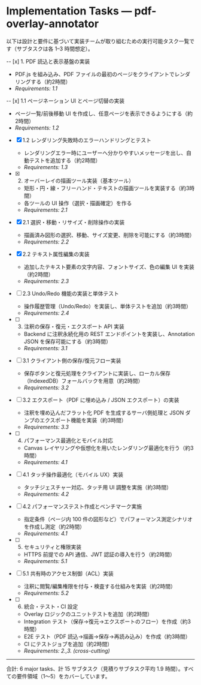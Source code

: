 # Implementation Tasks — pdf-overlay-annotator

以下は設計と要件に基づいて実装チームが取り組むための実行可能タスク一覧です（サブタスクは各 1–3 時間想定）。

-- [x] 1. PDF 読込と表示基盤の実装
  - PDF.js を組み込み、PDF ファイルの最初のページをクライアントでレンダリングする（約2時間）
  - _Requirements: 1.1_

-- [x] 1.1 ページネーション UI とページ切替の実装
  - ページ一覧/前後移動 UI を作成し、任意ページを表示できるようにする（約2時間）
  - _Requirements: 1.2_

- [x] 1.2 レンダリング失敗時のエラーハンドリングとテスト
  - レンダリングエラー時にユーザーへ分かりやすいメッセージを出し、自動テストを追加する（約2時間）
  - _Requirements: 1.3_

- [x] 2. オーバーレイの描画ツール実装（基本ツール）
  - 矩形・円・線・フリーハンド・テキストの描画ツールを実装する（約3時間）
  - 各ツールの UI 操作（選択・描画確定）を作る
  - _Requirements: 2.1_

- [x] 2.1 選択・移動・リサイズ・削除操作の実装
  - 描画済み図形の選択、移動、サイズ変更、削除を可能にする（約3時間）
  - _Requirements: 2.2_

- [x] 2.2 テキスト属性編集の実装
  - 追加したテキスト要素の文字内容、フォントサイズ、色の編集 UI を実装（約2時間）
  - _Requirements: 2.3_

- [ ] 2.3 Undo/Redo 機能の実装と単体テスト
  - 操作履歴管理（Undo/Redo）を実装し、単体テストを追加（約3時間）
  - _Requirements: 2.4_

- [ ] 3. 注釈の保存・復元・エクスポート API 実装
  - Backend に注釈永続化用の REST エンドポイントを実装し、Annotation JSON を保存可能にする（約3時間）
  - _Requirements: 3.1_

- [ ] 3.1 クライアント側の保存/復元フロー実装
  - 保存ボタンと復元処理をクライアントに実装し、ローカル保存（IndexedDB）フォールバックを用意（約2時間）
  - _Requirements: 3.2_

- [ ] 3.2 エクスポート（PDF に埋め込み / JSON エクスポート）の実装
  - 注釈を埋め込んだフラット化 PDF を生成するサーバ側処理と JSON ダンプのエクスポート機能を実装（約3時間）
  - _Requirements: 3.3_

- [ ] 4. パフォーマンス最適化とモバイル対応
  - Canvas レイヤリングや仮想化を用いたレンダリング最適化を行う（約3時間）
  - _Requirements: 4.1_

- [ ] 4.1 タッチ操作最適化（モバイル UX）実装
  - タッチジェスチャー対応、タッチ用 UI 調整を実施（約3時間）
  - _Requirements: 4.2_

- [ ] 4.2 パフォーマンステスト作成とベンチマーク実施
  - 指定条件（ページ内 100 件の図形など）でパフォーマンス測定シナリオを作成し測定（約2時間）
  - _Requirements: 4.1_

- [ ] 5. セキュリティと権限実装
  - HTTPS 前提での API 通信、JWT 認証の導入を行う（約2時間）
  - _Requirements: 5.1_

- [ ] 5.1 共有時のアクセス制御（ACL）実装
  - 注釈に閲覧/編集権限を付与・検査する仕組みを実装（約2時間）
  - _Requirements: 5.2_

- [ ] 6. 統合・テスト・CI 設定
  - Overlay ロジックのユニットテストを追加（約2時間）
  - Integration テスト（保存→復元→エクスポートのフロー）を作成（約3時間）
  - E2E テスト（PDF 読込→描画→保存→再読み込み）を作成（約3時間）
  - CI にテストジョブを追加（約2時間）
  - _Requirements: 2.*,3.* (cross-cutting)_

---
合計: 6 major tasks、計 15 サブタスク（見積りサブタスク平均 1.9 時間）。すべての要件領域（1〜5）をカバーしています。
